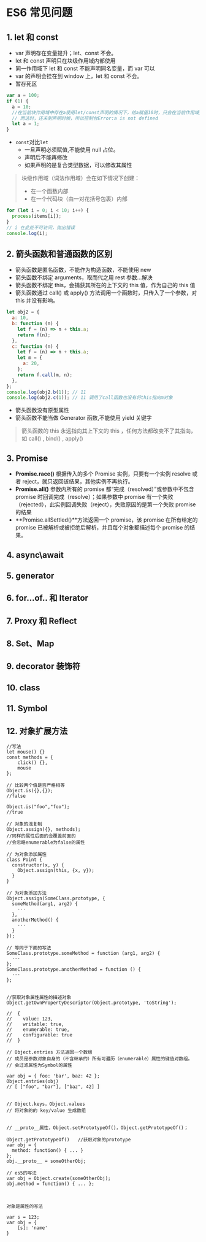# ES6 常见问题

## 1. let 和 const

- var 声明存在变量提升；let、const 不会。
- let 和 const 声明只在块级作用域内部使用
- 同一作用域下 let 和 const 不能声明同名变量，而 var 可以
- var 的声明会挂在到 window 上，let 和 const 不会。
- 暂存死区

```js
var a = 100;
if (1) {
  a = 10;
  //在当前块作用域中存在a使用let/const声明的情况下，给a赋值10时，只会在当前作用域找变量a，
  // 而这时，还未到声明时候，所以控制台Error:a is not defined
  let a = 1;
}
```

- `const`对比`let`
  - 一旦声明必须赋值,不能使用 null 占位。
  - 声明后不能再修改
  - 如果声明的是复合类型数据，可以修改其属性

> 块级作用域（词法作用域）会在如下情况下创建：
>
> - 在一个函数内部
> - 在一个代码块（由一对花括号包裹）内部

```js
for (let i = 0; i < 10; i++) {
  process(items[i]);
}
// i 在此处不可访问，抛出错误
console.log(i);
```

## 2. 箭头函数和普通函数的区别

- 箭头函数是匿名函数，不能作为构造函数，不能使用 new
- 箭头函数不绑定 arguments，取而代之用 rest 参数...解决
- 箭头函数不绑定 this，会捕获其所在的上下文的 this 值，作为自己的 this 值
- 箭头函数通过 call() 或 apply() 方法调用一个函数时，只传入了一个参数，对 this 并没有影响。

```js
let obj2 = {
  a: 10,
  b: function (n) {
    let f = (n) => n + this.a;
    return f(n);
  },
  c: function (n) {
    let f = (n) => n + this.a;
    let m = {
      a: 20,
    };
    return f.call(m, n);
  },
};
console.log(obj2.b(1)); // 11
console.log(obj2.c(1)); // 11 调用了call函数也没有将this指向m对象
```

- 箭头函数没有原型属性
- 箭头函数不能当做 Generator 函数,不能使用 yield 关键字

> 箭头函数的 this 永远指向其上下文的 this ，任何方法都改变不了其指向，如 call() , bind() , apply()

## 3. Promise

- **Promise.race()** 根据传入的多个 Promise 实例，只要有一个实例 resolve 或者 reject，就只返回该结果，其他实例不再执行。
- **Promise.all()** 参数内所有的 promise 都“完成（resolved）”或参数中不包含 promise 时回调完成（resolve）；如果参数中 promise 有一个失败（rejected），此实例回调失败（reject），失败原因的是第一个失败 promise 的结果
- **Promise.allSettled()**方法返回一个 promise，该 promise 在所有给定的 promise 已被解析或被拒绝后解析，并且每个对象都描述每个 promise 的结果。

## 4. async\await

## 5. generator

## 6. for...of.. 和 Iterator

## 7. Proxy 和 Reflect

## 8. Set、Map

## 9. decorator 装饰符

## 10. class

## 11. Symbol

## 12. 对象扩展方法

```
//写法
let mouse() {}
const methods = {
    click() {},
    mouse
};

// 比较两个值是否严格相等
Object.is({},{});
//false

Object.is("foo","foo");
//true

// 对象的浅复制
Object.assign({}, methods);
//同样的属性后面的会覆盖前面的
//会忽略enumerable为false的属性

// 为对象添加属性
class Point {
  constructor(x, y) {
    Object.assign(this, {x, y});
  }
}

// 为对象添加方法
Object.assign(SomeClass.prototype, {
  someMethod(arg1, arg2) {
    ···
  },
  anotherMethod() {
    ···
  }
});

// 等同于下面的写法
SomeClass.prototype.someMethod = function (arg1, arg2) {
  ···
};
SomeClass.prototype.anotherMethod = function () {
  ···
};


//获取对象属性属性的描述对象
Object.getOwnPropertyDescriptor(Object.prototype, 'toString');

//  {
//    value: 123,
//    writable: true,
//    enumerable: true,
//    configurable: true
//  }

// Object.entries 方法返回一个数组
// 成员是参数对象自身的（不含继承的）所有可遍历（enumerable）属性的键值对数组。
// 会过滤属性为Symbol的属性

var obj = { foo: 'bar', baz: 42 };
Object.entries(obj)
// [ ["foo", "bar"], ["baz", 42] ]


// Object.keys，Object.values
// 将对象的的 key/value 生成数组


// __proto__属性，Object.setPrototypeOf()，Object.getPrototypeOf()；

Object.getPrototypeOf()   //获取对象的prototype
var obj = {
  method: function() { ... }
};
obj.__proto__ = someOtherObj;

// es5的写法
var obj = Object.create(someOtherObj);
obj.method = function() { ... };



对象是属性的写法

var s = 123;
var obj = {
    [s]: 'name'
}


```
